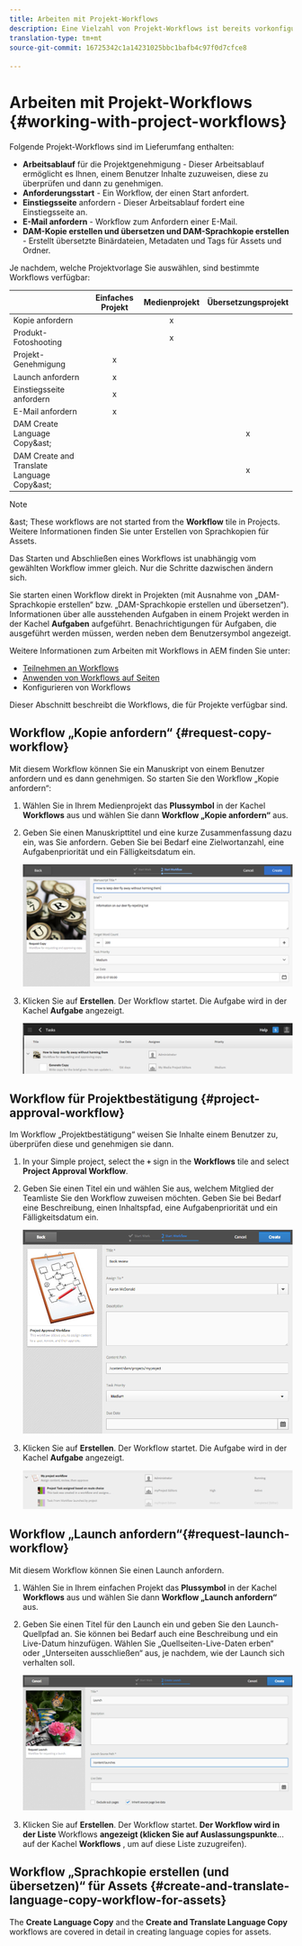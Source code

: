 ```yaml
---
title: Arbeiten mit Projekt-Workflows
description: Eine Vielzahl von Projekt-Workflows ist bereits vorkonfiguriert.
translation-type: tm+mt
source-git-commit: 16725342c1a14231025bbc1bafb4c97f0d7cfce8

---
```



# Arbeiten mit Projekt-Workflows {#working-with-project-workflows}

Folgende Projekt-Workflows sind im Lieferumfang enthalten:

* **Arbeitsablauf** für die Projektgenehmigung - Dieser Arbeitsablauf ermöglicht es Ihnen, einem Benutzer Inhalte zuzuweisen, diese zu überprüfen und dann zu genehmigen.
* **Anforderungsstart** - Ein Workflow, der einen Start anfordert.
* **Einstiegsseite** anfordern - Dieser Arbeitsablauf fordert eine Einstiegsseite an.
* **E-Mail anfordern** - Workflow zum Anfordern einer E-Mail.
* **DAM-Kopie erstellen und übersetzen und DAM-Sprachkopie erstellen** - Erstellt übersetzte Binärdateien, Metadaten und Tags für Assets und Ordner.

Je nachdem, welche Projektvorlage Sie auswählen, sind bestimmte Workflows verfügbar:

|  | **Einfaches Projekt** | **Medienprojekt** | **Übersetzungsprojekt** |
|---|:-:|:-:|:-:|
| Kopie anfordern |  | x |  |
| Produkt-Fotoshooting |  | x |  |
| Projekt-Genehmigung | x |  |  |
| Launch anfordern | x |  |  |
| Einstiegsseite anfordern | x |  |  |
| E-Mail anfordern | x |  |  |
| DAM Create Language Copy&amp;ast; |  |  | x |
| DAM Create and Translate Language Copy&amp;ast; |  |  | x |

>[!NOTE]
>
>&amp;ast; These workflows are not started from the **Workflow** tile in Projects. Weitere Informationen finden Sie unter Erstellen von Sprachkopien für Assets. 
<!--
>&ast; These workflows are not started from the **Workflow** tile in Projects. See [Creating Language Copies for Assets.](/help/sites-administering/tc-manage.md)
-->

Das Starten und Abschließen eines Workflows ist unabhängig vom gewählten Workflow immer gleich. Nur die Schritte dazwischen ändern sich.

Sie starten einen Workflow direkt in Projekten (mit Ausnahme von „DAM-Sprachkopie erstellen“ bzw. „DAM-Sprachkopie erstellen und übersetzen“). Informationen über alle ausstehenden Aufgaben in einem Projekt werden in der Kachel **Aufgaben** aufgeführt. Benachrichtigungen für Aufgaben, die ausgeführt werden müssen, werden neben dem Benutzersymbol angezeigt.

Weitere Informationen zum Arbeiten mit Workflows in AEM finden Sie unter:

* [Teilnehmen an Workflows](/help/sites-cloud/authoring/workflows/participating.md) 
* [Anwenden von Workflows auf Seiten](/help/sites-cloud/authoring/workflows/applying.md) 
* Konfigurieren von Workflows<!--* [Configuring workflows](/help/sites-administering/workflows.md)--> 

Dieser Abschnitt beschreibt die Workflows, die für Projekte verfügbar sind.

## Workflow „Kopie anfordern“ {#request-copy-workflow}

Mit diesem Workflow können Sie ein Manuskript von einem Benutzer anfordern und es dann genehmigen. So starten Sie den Workflow „Kopie anfordern“:

1. Wählen Sie in Ihrem Medienprojekt das **Plussymbol** in der Kachel **Workflows** aus und wählen Sie dann **Workflow „Kopie anfordern“** aus.
1. Geben Sie einen Manuskripttitel und eine kurze Zusammenfassung dazu ein, was Sie anfordern. Geben Sie bei Bedarf eine Zielwortanzahl, eine Aufgabenpriorität und ein Fälligkeitsdatum ein.

   ![Workflow zum Anfordern von Kopien](/help/sites-cloud/authoring/assets/projects-request-copy.png)

1. Klicken Sie auf **Erstellen**. Der Workflow startet. Die Aufgabe wird in der Kachel **Aufgabe** angezeigt.

   ![Kopie anfordern hinzugefügt](/help/sites-cloud/authoring/assets/projects-request-copy-add.png)

## Workflow für Projektbestätigung {#project-approval-workflow}

Im Workflow „Projektbestätigung“ weisen Sie Inhalte einem Benutzer zu, überprüfen diese und genehmigen sie dann.

1. In your Simple project, select the **`+`** sign in the **Workflows** tile and select **Project Approval Workflow**.
1. Geben Sie einen Titel ein und wählen Sie aus, welchem Mitglied der Teamliste Sie den Workflow zuweisen möchten. Geben Sie bei Bedarf eine Beschreibung, einen Inhaltspfad, eine Aufgabenpriorität und ein Fälligkeitsdatum ein.

   ![Genehmigung anfordern](/help/sites-cloud/authoring/assets/projects-approval.png)

1. Klicken Sie auf **Erstellen**. Der Workflow startet. Die Aufgabe wird in der Kachel **Aufgabe** angezeigt.

   ![Genehmigung anfordern](/help/sites-cloud/authoring/assets/projects-approval-add.png)

## Workflow „Launch anfordern“{#request-launch-workflow}

Mit diesem Workflow können Sie einen Launch anfordern.

1. Wählen Sie in Ihrem einfachen Projekt das **Plussymbol** in der Kachel **Workflows** aus und wählen Sie dann **Workflow „Launch anfordern“** aus.
1. Geben Sie einen Titel für den Launch ein und geben Sie den Launch-Quellpfad an. Sie können bei Bedarf auch eine Beschreibung und ein Live-Datum hinzufügen. Wählen Sie „Quellseiten-Live-Daten erben“ oder „Unterseiten ausschließen“ aus, je nachdem, wie der Launch sich verhalten soll.

   ![Anforderungsstart](/help/sites-cloud/authoring/assets/projects-request-launch.png)

1. Klicken Sie auf **Erstellen**. Der Workflow startet. **Der Workflow wird in der Liste** Workflows **angezeigt (klicken Sie auf Auslassungspunkte**... auf der Kachel **Workflows** , um auf diese Liste zuzugreifen).

## Workflow „Sprachkopie erstellen (und übersetzen)“ für Assets {#create-and-translate-language-copy-workflow-for-assets}

The **Create Language Copy** and the **Create and Translate Language Copy** workflows are covered in detail in creating language copies for assets.
